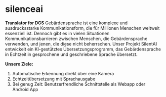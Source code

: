 # silenceai
**Translator for DGS**
Gebärdensprache ist eine komplexe und ausdrucksstarke Kommunikationsform, die für Millionen Menschen weltweit essenziell ist. Dennoch gibt es in vielen Situationen Kommunikationsbarrieren zwischen Menschen, die Gebärdensprache verwenden, und jenen, die diese nicht beherrschen. Unser Projekt SilentAI entwickelt ein KI-gestütztes Übersetzungsprogramm, das Gebärdensprache in Echtzeit in gesprochene und geschriebene Sprache übersetzt.

**Unsere Ziele:**
1.	Automatische Erkennung direkt über eine Kamera
2.	Echtzeitübersetzung mit Sprachausgabe
3.	Bei genug Zeit: Benutzerfrendliche Schnittstelle als Webapp oder Android App
